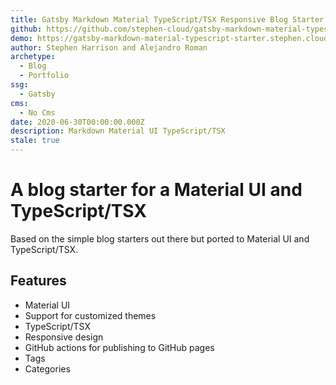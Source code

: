 ```yaml
---
title: Gatsby Markdown Material TypeScript/TSX Responsive Blog Starter
github: https://github.com/stephen-cloud/gatsby-markdown-material-typescript-starter
demo: https://gatsby-markdown-material-typescript-starter.stephen.cloud/
author: Stephen Harrison and Alejandro Roman
archetype:
  - Blog
  - Portfolio
ssg:
  - Gatsby
cms:
  - No Cms
date: 2020-06-30T00:00:00.000Z
description: Markdown Material UI TypeScript/TSX
stale: true
---
```


# A blog starter for a Material UI and TypeScript/TSX

Based on the simple blog starters out there but ported to Material UI and TypeScript/TSX.

## Features

- Material UI
- Support for customized themes
- TypeScript/TSX
- Responsive design
- GitHub actions for publishing to GitHub pages
- Tags
- Categories
